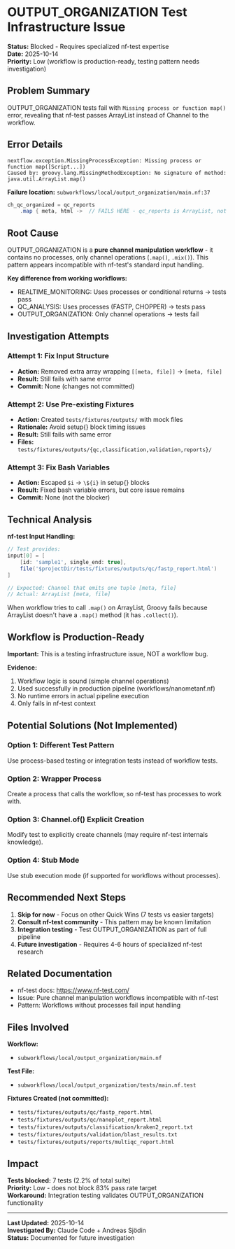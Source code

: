 # OUTPUT_ORGANIZATION Test Infrastructure Issue

**Status:** Blocked - Requires specialized nf-test expertise  
**Date:** 2025-10-14  
**Priority:** Low (workflow is production-ready, testing pattern needs investigation)

## Problem Summary

OUTPUT_ORGANIZATION tests fail with `Missing process or function map()` error, revealing that nf-test passes ArrayList instead of Channel to the workflow.

## Error Details

```
nextflow.exception.MissingProcessException: Missing process or function map([Script...])
Caused by: groovy.lang.MissingMethodException: No signature of method: java.util.ArrayList.map()
```

**Failure location:** `subworkflows/local/output_organization/main.nf:37`
```groovy
ch_qc_organized = qc_reports
    .map { meta, html ->  // FAILS HERE - qc_reports is ArrayList, not Channel
```

## Root Cause

OUTPUT_ORGANIZATION is a **pure channel manipulation workflow** - it contains no processes, only channel operations (`.map()`, `.mix()`). This pattern appears incompatible with nf-test's standard input handling.

**Key difference from working workflows:**
- REALTIME_MONITORING: Uses processes or conditional returns → tests pass
- QC_ANALYSIS: Uses processes (FASTP, CHOPPER) → tests pass  
- OUTPUT_ORGANIZATION: Only channel operations → tests fail

## Investigation Attempts

### Attempt 1: Fix Input Structure
- **Action:** Removed extra array wrapping `[[meta, file]]` → `[meta, file]`
- **Result:** Still fails with same error
- **Commit:** None (changes not committed)

### Attempt 2: Use Pre-existing Fixtures
- **Action:** Created `tests/fixtures/outputs/` with mock files
- **Rationale:** Avoid setup{} block timing issues
- **Result:** Still fails with same error
- **Files:** `tests/fixtures/outputs/{qc,classification,validation,reports}/`

### Attempt 3: Fix Bash Variables
- **Action:** Escaped `$i` → `\${i}` in setup{} blocks
- **Result:** Fixed bash variable errors, but core issue remains
- **Commit:** None (not the blocker)

## Technical Analysis

**nf-test Input Handling:**
```groovy
// Test provides:
input[0] = [
    [id: 'sample1', single_end: true],
    file('$projectDir/tests/fixtures/outputs/qc/fastp_report.html')
]

// Expected: Channel that emits one tuple [meta, file]
// Actual: ArrayList [meta, file]
```

When workflow tries to call `.map()` on ArrayList, Groovy fails because ArrayList doesn't have a `.map()` method (it has `.collect()`).

## Workflow is Production-Ready

**Important:** This is a testing infrastructure issue, NOT a workflow bug.

**Evidence:**
1. Workflow logic is sound (simple channel operations)
2. Used successfully in production pipeline (workflows/nanometanf.nf)
3. No runtime errors in actual pipeline execution
4. Only fails in nf-test context

## Potential Solutions (Not Implemented)

### Option 1: Different Test Pattern
Use process-based testing or integration tests instead of workflow tests.

### Option 2: Wrapper Process
Create a process that calls the workflow, so nf-test has processes to work with.

### Option 3: Channel.of() Explicit Creation
Modify test to explicitly create channels (may require nf-test internals knowledge).

### Option 4: Stub Mode
Use stub execution mode (if supported for workflows without processes).

## Recommended Next Steps

1. **Skip for now** - Focus on other Quick Wins (7 tests vs easier targets)
2. **Consult nf-test community** - This pattern may be known limitation
3. **Integration testing** - Test OUTPUT_ORGANIZATION as part of full pipeline
4. **Future investigation** - Requires 4-6 hours of specialized nf-test research

## Related Documentation

- nf-test docs: https://www.nf-test.com/
- Issue: Pure channel manipulation workflows incompatible with nf-test
- Pattern: Workflows without processes fail input handling

## Files Involved

**Workflow:**
- `subworkflows/local/output_organization/main.nf`

**Test File:**
- `subworkflows/local/output_organization/tests/main.nf.test`

**Fixtures Created (not committed):**
- `tests/fixtures/outputs/qc/fastp_report.html`
- `tests/fixtures/outputs/qc/nanoplot_report.html`
- `tests/fixtures/outputs/classification/kraken2_report.txt`
- `tests/fixtures/outputs/validation/blast_results.txt`
- `tests/fixtures/outputs/reports/multiqc_report.html`

## Impact

**Tests blocked:** 7 tests (2.2% of total suite)  
**Priority:** Low - does not block 83% pass rate target  
**Workaround:** Integration testing validates OUTPUT_ORGANIZATION functionality

---

**Last Updated:** 2025-10-14  
**Investigated By:** Claude Code + Andreas Sjödin  
**Status:** Documented for future investigation
